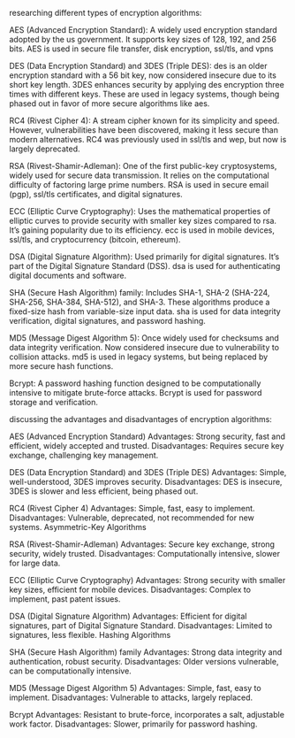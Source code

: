 researching different types of encryption algorithms:

AES (Advanced Encryption Standard): A widely used encryption standard adopted by the us government. It supports key sizes of 128, 192, and 256 bits. AES is used in secure file transfer, disk encryption, ssl/tls, and vpns

DES (Data Encryption Standard) and 3DES (Triple DES): des is an older encryption standard with a 56 bit key, now considered insecure due to its short key length. 3DES enhances security by applying des encryption three times with different keys. These are used in legacy systems, though being phased out in favor of more secure algorithms like aes.

RC4 (Rivest Cipher 4): A stream cipher known for its simplicity and speed. However, vulnerabilities have been discovered, making it less secure than modern alternatives. RC4 was previously used in ssl/tls and wep, but now is largely deprecated.

RSA (Rivest-Shamir-Adleman): One of the first public-key cryptosystems, widely used for secure data transmission. It relies on the computational difficulty of factoring large prime numbers. RSA is used in secure email (pgp), ssl/tls certificates, and digital signatures.

ECC (Elliptic Curve Cryptography): Uses the mathematical properties of elliptic curves to provide security with smaller key sizes compared to rsa. It’s gaining popularity due to its efficiency. ecc is used in mobile devices, ssl/tls, and cryptocurrency (bitcoin, ethereum).

DSA (Digital Signature Algorithm): Used primarily for digital signatures. It’s part of the Digital Signature Standard (DSS). dsa is used for authenticating digital documents and software.

SHA (Secure Hash Algorithm) family: Includes SHA-1, SHA-2 (SHA-224, SHA-256, SHA-384, SHA-512), and SHA-3. These algorithms produce a fixed-size hash from variable-size input data. sha is used for data integrity verification, digital signatures, and password hashing.

MD5 (Message Digest Algorithm 5): Once widely used for checksums and data integrity verification. Now considered insecure due to vulnerability to collision attacks. md5 is used in legacy systems, but being replaced by more secure hash functions.

Bcrypt: A password hashing function designed to be computationally intensive to mitigate brute-force attacks. Bcrypt is used for password storage and verification.

discussing the advantages and disadvantages of encryption algorithms:

AES (Advanced Encryption Standard)
Advantages: Strong security, fast and efficient, widely accepted and trusted.
Disadvantages: Requires secure key exchange, challenging key management.

DES (Data Encryption Standard) and 3DES (Triple DES)
Advantages: Simple, well-understood, 3DES improves security.
Disadvantages: DES is insecure, 3DES is slower and less efficient, being phased out.

RC4 (Rivest Cipher 4)
Advantages: Simple, fast, easy to implement.
Disadvantages: Vulnerable, deprecated, not recommended for new systems.
Asymmetric-Key Algorithms

RSA (Rivest-Shamir-Adleman)
Advantages: Secure key exchange, strong security, widely trusted.
Disadvantages: Computationally intensive, slower for large data.

ECC (Elliptic Curve Cryptography)
Advantages: Strong security with smaller key sizes, efficient for mobile devices.
Disadvantages: Complex to implement, past patent issues.

DSA (Digital Signature Algorithm)
Advantages: Efficient for digital signatures, part of Digital Signature Standard.
Disadvantages: Limited to signatures, less flexible.
Hashing Algorithms

SHA (Secure Hash Algorithm) family
Advantages: Strong data integrity and authentication, robust security.
Disadvantages: Older versions vulnerable, can be computationally intensive.

MD5 (Message Digest Algorithm 5)
Advantages: Simple, fast, easy to implement.
Disadvantages: Vulnerable to attacks, largely replaced.

Bcrypt
Advantages: Resistant to brute-force, incorporates a salt, adjustable work factor.
Disadvantages: Slower, primarily for password hashing.